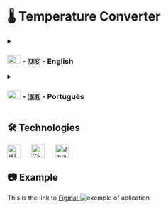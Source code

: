 # 🌡 Temperature Converter
<details>
<summary>
<h3><img alt="US Flag" width="30px" height="20px" src="https://upload.wikimedia.org/wikipedia/en/thumb/a/a4/Flag_of_the_United_States.svg/125px-Flag_of_the_United_States.svg.png"> - 🇺🇸 - English</h3>
</summary>
This is my first project where I create the code myself, I know its simple, but everyone need to start with something basic. I've done some projects watching videos, but this is like copy and paste, and I don't think I learn much by doing that. So in this one I do tests and more tests, to reach a result, this is probably not the best code, but works!
</details>

<details>
<summary>
<h3><img alt="Bandeira do Brasil" width="30px" height="20px" src="https://upload.wikimedia.org/wikipedia/en/thumb/0/05/Flag_of_Brazil.svg/243px-Flag_of_Brazil.svg.png"> - 🇧🇷 - Português</h3>
</summary>
Esse é o meu primeiro projeto onde crio meu próprio código, eu sei que é algo simples, porem todos iniciamos com algo básico. Eu já fiz alguns projetos assistindo a vídeos, porem isso é apenas copiar e colar, e acho que não aprendo muito fazendo assim. Então nesse projeto eu fiz testes e mais testes, para chegar a um resultado, esse provavelmente não é o melhor código, porem funciona!
</details>

## 🛠 Technologies

<img align="center" alt="HTML5" width="30px" style="padding-right:20px;" src="https://cdn.jsdelivr.net/gh/devicons/devicon/icons/html5/html5-original.svg" />
<img align="center" alt="CSS3" width="30px" style="padding-right:20px;" src="https://cdn.jsdelivr.net/gh/devicons/devicon/icons/css3/css3-original.svg" />
<img align="center" alt="JavaScript" width="30px" style="padding-right:20px;" src="https://cdn.jsdelivr.net/gh/devicons/devicon/icons/javascript/javascript-original.svg" />

## 📷 Example
This is the link to 
<a target="_blank" href="https://www.figma.com/file/llSgncCm58ICdMRXqKESCN/TemperatureConverter?node-id=0%3A1&t=XvQ7xG8tP0uQjwM2-1">
  Figma!
</a>
<img src="https://media.discordapp.net/attachments/1052320663819526144/1074167386615316591/image.png?width=1307&height=676" alt="exemple of aplication">
